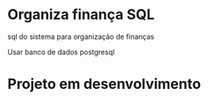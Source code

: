 # Organiza finança SQL
sql do sistema para organização de finanças

Usar banco de dados postgresql

# Projeto em desenvolvimento
